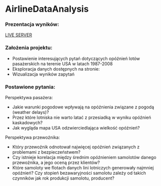 ﻿# AirlineDataAnalysis
 
### Prezentacja wyników:

[LIVE SERVER](https://adamkaniasty.github.io/AirlineDataAnalysis/)

### Założenia projektu:

- Postawienie interesujących pytań dotyczących opóźnień lotów pasażerskich na terenie USA w latach 1987-2008
- Eksploracja danych dostępnych na stronie: [](https://dataverse.harvard.edu/dataset.xhtml?persistentId=doi:10.7910/DVN/HG7NV7)
- Wizualizacja wyników zapytań

### Postawione pytania:

Perspektywa pasażera:

- Jakie warunki pogodowe wpływają na opóźnienia związane z pogodą (weather delays)?
- Przez które lotniska nie warto latać z przesiadką w wyniku opóźnień kaskadowych?
- Jak wygląda mapa USA odzwierciedlająca wielkość opóźnień?

Perspektywa przewoźnika:

- Który przewoźnik odnotował najwięcej opóźnień związanych z problemami z bezpieczeństwem?
- Czy istnieje korelacja między średnim opóźnieniem samolotów danego przewoźnika, a jego oceną przez klientów?
- Które samoloty we flotach danych lini lotniczych generowały najmniej opóźnień? Czy stopień bezawaryjności samolotu zależy od takich czynników jak rok produkcji samolotu, producent?


